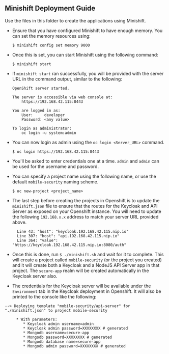 ## Minishift Deployment Guide

Use the files in this folder to create the applications using Minishift.

- Ensure that you have configured Minishift to have enough memory. You can set the memory resources using:

  `$ minishift config set memory 9000`

- Once this is set, you can start Minishift using the following command:

  `$ minishift start`

- If `minishift start` ran successfully, you will be provided with the server URL in the command output, similar to the following:

  ```
  OpenShift server started.

  The server is accessible via web console at:
      https://192.168.42.115:8443

  You are logged in as:
      User:     developer
      Password: <any value>

  To login as administrator:
      oc login -u system:admin

  ```

- You can now login as admin using the `oc login <Server_URL>` command.

   `$ oc login https://192.168.42.115:8443`

- You'll be asked to enter credentials one at a time. `admin` and `admin` can be used for the username and password.

- You can specify a project name using the following name, or use the default `mobile-security` naming scheme.

  `$ oc new-project <project_name>`

- The last step before creating the projects in Openshift is to update the `minishift.json` file to ensure that the routes for the Keycloak and API Server as exposed on your Openshift instance. You will need to update the following `192.168.x.x` address to match your server URL provided above.

  ```
    Line 43: "host": "keycloak.192.168.42.115.nip.io"
    Line 307: "host": "api.192.168.42.115.nip.io"
    Line 364: "value": "https://keycloak.192.168.42.115.nip.io:8080/auth"
  ```

- Once this is done, run `$ ./minishift.sh` and wait for it to complete. This will create a project called `mobile-security` (or the project you created) and it will create both a Keycloak and a NodeJS API Server app in that project. The `secure-app` realm will be created automatically in the Keycloak server also.

- The credentials for the Keycloak server will be available under the `Environment` tab in the Keycloak deployment in Openshift. It will also be printed to the console like the following:

```
--> Deploying template "mobile-security/api-server" for "./minishift.json" to project mobile-security

     * With parameters:
        * Keycloak admin username=admin
        * Keycloak admin password=XXXXXXXX # generated
        * Mongodb username=secure-app
        * Mongodb password=XXXXXXXX # generated
        * Mongodb database name=secure-app
        * Mongodb admin password=XXXXXXXX # generated
```
